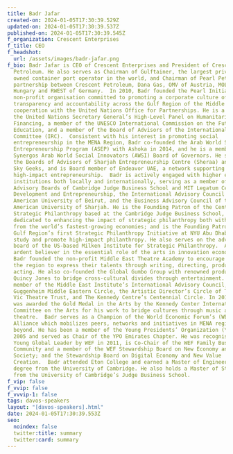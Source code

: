 ```yaml
---
title: Badr Jafar
created-on: 2024-01-05T17:30:39.529Z
updated-on: 2024-01-05T17:30:39.537Z
published-on: 2024-01-05T17:30:39.545Z
f_organization: Crescent Enterprises
f_title: CEO
f_headshot:
  url: /assets/images/badr-jafar.png
f_bio: Badr Jafar is CEO of Crescent Enterprises and President of Crescent
  Petroleum. He also serves as Chairman of Gulftainer, the largest privately
  owned container port operator in the world, and Chairman of Pearl Petroleum, a
  partnership between Crescent Petroleum, Dana Gas, OMV of Austria, MOL of
  Hungary and RWEST of Germany.  In 2010, Badr founded the Pearl Initiative, a
  non-profit organisation committed to promoting a corporate culture of
  transparency and accountability across the Gulf Region of the Middle East, in
  cooperation with the United Nations Office for Partnerships. He is a member of
  the United Nations Secretary General’s High-Level Panel on Humanitarian
  Financing, a member of the UNESCO International Commission on the Futures of
  Education, and a member of the Board of Advisors of the International Rescue
  Committee (IRC).  Consistent with his interest in promoting social
  entrepreneurship in the MENA Region, Badr co-founded the Arab World Social
  Entrepreneurship Program (ASEP) with Ashoka in 2014, and he is a member of the
  Synergos Arab World Social Innovators (AWSI) Board of Governors. He serves on
  the Boards of Advisors of Sharjah Entrepreneurship Centre (Sheraa) and Gaza
  Sky Geeks, and is Board member of Endeavor UAE, a network supporting
  high-impact entrepreneurship.  Badr is actively engaged with higher education
  institutions both locally and internationally, serving as a member of the
  Advisory Boards of Cambridge Judge Business School and MIT Legatum Centre for
  Development and Entrepreneurship, the International Advisory Council of the
  American University of Beirut, and the Business Advisory Council of the
  American University of Sharjah. He is the Founding Patron of the Centre for
  Strategic Philanthropy based at the Cambridge Judge Business School, which is
  dedicated to enhancing the impact of strategic philanthropy both within and
  from the world’s fastest-growing economies; and is the Founding Patron of the
  Gulf Region’s first Strategic Philanthropy Initiative at NYU Abu Dhabi to
  study and promote high-impact philanthropy. He also serves on the advisory
  board of the US-based Milken Institute for Strategic Philanthropy.  As an
  ardent believer in the essential role of the arts in innovation economies,
  Badr founded the non-profit Middle East Theatre Academy to encourage youth in
  the region to express their talents through writing, directing, producing, and
  acting. He also co-founded the Global Gumbo Group with renowned producer
  Quincy Jones to bridge cross-cultural divides through entertainment. He is a
  member of the Middle East Institute’s International Advisory Council,
  Guggenheim Middle Eastern Circle, the Artistic Director’s Circle of The Old
  Vic Theatre Trust, and The Kennedy Centre’s Centennial Circle. In 2014, Badr
  was awarded the Gold Medal in the Arts by the Kennedy Center International
  Committee on the Arts for his work to bridge cultures through music and
  theatre.  Badr serves as a Champion of the World Economic Forum’s (WEF) EDISON
  Alliance which mobilizes peers, networks and initiatives in MENA region and
  beyond. He has been a member of the Young Presidents’ Organization (YPO) since
  2005 and served as Chair of the YPO Emirates Chapter. He was recognised as a
  Young Global Leader by WEF in 2011, is Co-Chair of the WEF Family Business
  Community and a member of the WEF Stewardship Board on New Economy and
  Society; and the Stewardship Board on Digital Economy and New Value
  Creation.  Badr attended Eton College and earned a Master of Engineering
  degree from the University of Cambridge. He also holds a Master of Studies
  from the University of Cambridge’s Judge Business School.
f_vip: false
f_vvip: false
f_vvvip-1: false
tags: davos-speakers
layout: "[davos-speakers].html"
date: 2024-01-05T17:30:39.553Z
seo:
  noindex: false
  twitter:title: summary
  twitter:card: summary
---
```

